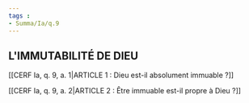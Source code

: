 ```yaml
---
tags : 
- Summa/Ia/q.9
---
```


## L'IMMUTABILITÉ DE DIEU

[[CERF Ia, q. 9, a. 1|ARTICLE 1 : Dieu est-il absolument immuable ?]]

[[CERF Ia, q. 9, a. 2|ARTICLE 2 : Être immuable est-il propre à Dieu ?]]

